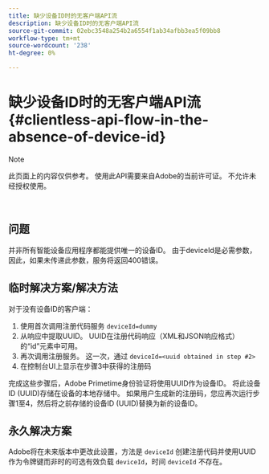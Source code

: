 ```yaml
---
title: 缺少设备ID时的无客户端API流
description: 缺少设备ID时的无客户端API流
source-git-commit: 02ebc3548a254b2a6554f1ab34afbb3ea5f09bb8
workflow-type: tm+mt
source-wordcount: '238'
ht-degree: 0%

---
```


# 缺少设备ID时的无客户端API流 {#clientless-api-flow-in-the-absence-of-device-id}

>[!NOTE]
>
>此页面上的内容仅供参考。 使用此API需要来自Adobe的当前许可证。 不允许未经授权使用。

</br>


## 问题

并非所有智能设备应用程序都能提供唯一的设备ID。  由于deviceId是必需参数，因此，如果未传递此参数，服务将返回400错误。


## 临时解决方案/解决方法

对于没有设备ID的客户端：

1. 使用首次调用注册代码服务 `deviceId=dummy`
1. 从响应中提取UUID。 UUID在注册代码响应（XML和JSON响应格式）的“id”元素中可用。
1. 再次调用注册服务。 这一次，通过 `deviceId=<uuid obtained in step #2>`
1. 在控制台UI上显示在步骤3中获得的注册码


完成这些步骤后，Adobe Primetime身份验证将使用UUID作为设备ID。 将此设备ID (UUID)存储在设备的本地存储中。 如果用户生成新的注册码，您应再次运行步骤1至4，然后将之前存储的设备ID (UUID)替换为新的设备ID。



## 永久解决方案

Adobe将在未来版本中更改此设置，方法是 `deviceId` 创建注册代码并使用UUID作为令牌键而非时的可选有效负载 `deviceId`，时间 `deviceId` 不存在。

<!--
## Related Information

- [Clientless API Reference](/help/authentication/rest-api-reference.md)
-->
